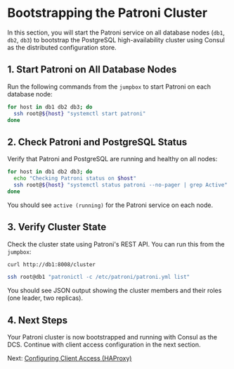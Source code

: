 # Bootstrapping the Patroni Cluster

In this section, you will start the Patroni service on all database nodes (`db1`, `db2`, `db3`) to bootstrap the PostgreSQL high-availability cluster using Consul as the distributed configuration store.

## 1. Start Patroni on All Database Nodes

Run the following commands from the `jumpbox` to start Patroni on each database node:

```bash
for host in db1 db2 db3; do
  ssh root@${host} "systemctl start patroni"
done
```

## 2. Check Patroni and PostgreSQL Status

Verify that Patroni and PostgreSQL are running and healthy on all nodes:

```bash
for host in db1 db2 db3; do
  echo "Checking Patroni status on $host"
  ssh root@${host} "systemctl status patroni --no-pager | grep Active"
done
```

You should see `active (running)` for the Patroni service on each node.

## 3. Verify Cluster State

Check the cluster state using Patroni's REST API. You can run this from the `jumpbox`:

```bash
curl http://db1:8008/cluster

ssh root@db1 "patronictl -c /etc/patroni/patroni.yml list"
```

You should see JSON output showing the cluster members and their roles (one leader, two replicas).

## 4. Next Steps

Your Patroni cluster is now bootstrapped and running with Consul as the DCS. Continue with client access configuration in the next section.

Next: [Configuring Client Access (HAProxy)](08-configuring-client-access.md)
